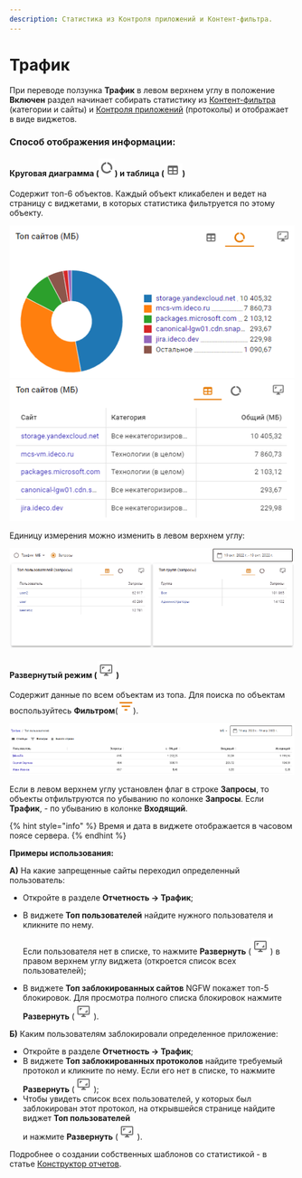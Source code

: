 ```yaml
---
description: Статистика из Контроля приложений и Контент-фильтра.
---
```


# Трафик
 
При переводе ползунка **Трафик** в левом верхнем углу в положение **Включен** раздел начинает собирать статистику из [Контент-фильтра](../access-rules/content-filter/README.md) (категории и сайты) и [Контроля приложений](../access-rules/application-control.md) (протоколы) и отображает в виде виджетов. 

### Способ отображения информации:

#### Круговая диаграмма (![](../../.gitbook/assets/icon-pie-chart.png)) и таблица (![](../../.gitbook/assets/icon-table.png)) 

Содержит топ-6 объектов. Каждый объект кликабелен и ведет на страницу с виджетами, в которых статистика фильтруется по этому объекту. 
  
![](../../.gitbook/assets/traffic1.png) ![](../../.gitbook/assets/traffic.png)

Единицу измерения можно изменить в левом верхнем углу:
 
![](../../.gitbook/assets/traffic.gif)

#### Развернутый режим (![](../../.gitbook/assets/icon-expand.png)) 

Содержит данные по всем объектам из топа. Для поиска по объектам воспользуйтесь **Фильтром**(![](../../.gitbook/assets/icon-filter.png)).
   
![](../../.gitbook/assets/traffic2.png)

Если в левом верхнем углу установлен флаг в строке **Запросы**, то объекты отфильтруются по убыванию по колонке **Запросы**. Если **Трафик**, - по убыванию в колонке **Входящий**.

{% hint style="info" %}
Время и дата в виджете отображается в часовом поясе сервера.
{% endhint %}

**Примеры использования:** 

**А)** На какие запрещенные сайты переходил определенный пользователь: 
* Откройте в разделе **Отчетность -> Трафик**;
* В виджете **Топ пользователей** найдите нужного пользователя и кликните по нему. 
  
  Если пользователя нет в списке, то нажмите **Развернуть** (![](../../.gitbook/assets/icon-expand.png)) в правом верхнем углу виджета (откроется список всех пользователей);
* В виджете **Топ заблокированных сайтов** NGFW покажет топ-5 блокировок. Для просмотра полного списка блокировок нажмите **Развернуть** (![](../../.gitbook/assets/icon-expand.png)).
  
**Б)** Каким пользователям заблокировали определенное приложение: 
* Откройте в разделе **Отчетность -> Трафик**;
* В виджете **Топ заблокированных протоколов** найдите требуемый протокол и кликните по нему. Если его нет в списке, то нажмите **Развернуть** (![](../../.gitbook/assets/icon-expand.png));
* Чтобы увидеть список всех пользователей, у которых был заблокирован этот протокол, на открывшейся странице найдите виджет **Топ пользователей** \
   и нажмите **Развернуть** (![](../../.gitbook/assets/icon-expand.png)).


Подробнее о создании собственных шаблонов со статистикой - в статье [Конструктор отчетов](report-designer.md). 